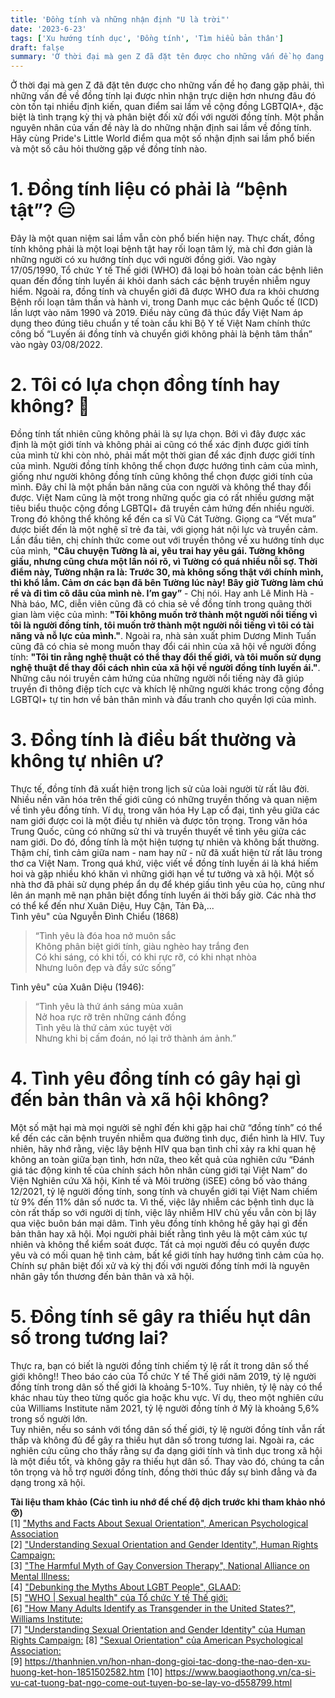 ```yaml
---
title: 'Đồng tính và những nhận định "U là trời"'
date: '2023-6-23'
tags: ['Xu hướng tính dục', 'Đồng tính', 'Tìm hiểu bản thân']
draft: false
summary: 'Ở thời đại mà gen Z đã đặt tên được cho những vấn đề họ đang gặp phải,  thì những vấn đề về đồng tính lại được nhìn nhận trực diện hơn nhưng đâu đó còn tồn tại nhiều định kiến, quan điểm sai lầm về cộng đồng LGBTQIA+, đặc biệt là tình trạng kỳ thị và phân biệt đối xử đối với người đồng tính.'
---
```


Ở thời đại mà gen Z đã đặt tên được cho những vấn đề họ đang gặp phải, thì những vấn đề về đồng tính lại được nhìn nhận trực diện hơn nhưng đâu đó còn tồn tại nhiều định kiến, quan điểm sai lầm về cộng đồng LGBTQIA+, đặc biệt là tình trạng kỳ thị và phân biệt đối xử đối với người đồng tính. Một phần nguyên nhân của vấn đề này là do những nhận định sai lầm về đồng tính. Hãy cùng Pride's Little World điểm qua một số nhận định sai lầm phổ biến và một số câu hỏi thường gặp về đồng tính nào.

# **1. Đồng tính liệu có phải là “bệnh tật”? 😑**

Đây là một quan niệm sai lầm vẫn còn phổ biến hiện nay. Thực chất, đồng tính không phải là một loại bệnh tật hay rối loạn tâm lý, mà chỉ đơn giản là những người có xu hướng tính dục với người đồng giới. Vào ngày 17/05/1990, Tổ chức Y tế Thế giới (WHO) đã loại bỏ hoàn toàn các bệnh liên quan đến đồng tính luyến ái khỏi danh sách các bệnh truyền nhiễm nguy hiểm. Ngoài ra, đồng tính và chuyển giới đã được WHO đưa ra khỏi chương Bệnh rối loạn tâm thần và hành vi, trong Danh mục các bệnh Quốc tế (ICD) lần lượt vào năm 1990 và 2019. Điều này cũng đã thúc đẩy Việt Nam áp dụng theo đúng tiêu chuẩn y tế toàn cầu khi Bộ Y tế Việt Nam chính thức công bố “Luyến ái đồng tính và chuyển giới không phải là bệnh tâm thần” vào ngày 03/08/2022.

# **2. Tôi có lựa chọn đồng tính hay không? 🤔**

Đồng tính tất nhiên cũng không phải là sự lựa chọn. Bởi vì đây được xác định là một giới tính và không phải ai cũng có thể xác định được giới tính của mình từ khi còn nhỏ, phải mất một thời gian để xác định được giới tính của mình. Người đồng tính không thể chọn được hướng tình cảm của mình, giống như người không đồng tính cũng không thể chọn được giới tính của mình. Đây chỉ là một phần bản năng của con người và không thể thay đổi được. Việt Nam cũng là một trong những quốc gia có rất nhiều gương mặt tiêu biểu thuộc cộng đồng LGBTQI+ đã truyền cảm hứng đến nhiều người. Trong đó không thể không kể đến ca sĩ Vũ Cát Tường. Giọng ca “Vết mưa” được biết đến là một nghệ sĩ trẻ đa tài, với giọng hát nội lực và truyền cảm. Lần đầu tiên, chị chính thức come out với truyền thông về xu hướng tính dục của mình, **"Câu chuyện Tường là ai, yêu trai hay yêu gái. Tường không giấu, nhưng cũng chưa một lần nói rõ, vì Tường có quá nhiều nỗi sợ. Thời điểm này, Tường nhận ra là: Trước 30, mà không sống thật với chính mình, thì khổ lắm. Cảm ơn các bạn đã bên Tường lúc này! Bây giờ Tường làm chú rể và đi tìm cô dâu của mình nè. I’m gay”** - Chị nói. Hay anh Lê Minh Hà - Nhà báo, MC, diễn viên cũng đã có chia sẻ về đồng tính trong quãng thời gian làm việc của mình: **"Tôi không muốn trở thành một người nổi tiếng vì tôi là người đồng tính, tôi muốn trở thành một người nổi tiếng vì tôi có tài năng và nỗ lực của mình."**. Ngoài ra, nhà sản xuất phim Dương Minh Tuấn cũng đã có chia sẻ mong muốn thay đổi cái nhìn của xã hội về người đồng tính: **"Tôi tin rằng nghệ thuật có thể thay đổi thế giới, và tôi muốn sử dụng nghệ thuật để thay đổi cách nhìn của xã hội về người đồng tính luyến ái."**. Những câu nói truyền cảm hứng của những người nổi tiếng này đã giúp truyền đi thông điệp tích cực và khích lệ những người khác trong cộng đồng LGBTQI+ tự tin hơn về bản thân mình và đấu tranh cho quyền lợi của mình.

# **3. Đồng tính là điều bất thường và không tự nhiên ư?**

Thực tế, đồng tính đã xuất hiện trong lịch sử của loài người từ rất lâu đời. Nhiều nền văn hóa trên thế giới cũng có những truyền thống và quan niệm về tình yêu đồng tính. Ví dụ, trong văn hóa Hy Lạp cổ đại, tình yêu giữa các nam giới được coi là một điều tự nhiên và được tôn trọng. Trong văn hóa Trung Quốc, cũng có những sử thi và truyền thuyết về tình yêu giữa các nam giới. Do đó, đồng tính là một hiện tượng tự nhiên và không bất thường. Thậm chí, tình cảm giữa nam - nam hay nữ - nữ đã xuất hiện từ rất lâu trong thơ ca Việt Nam. Trong quá khứ, việc viết về đồng tính luyến ái là khá hiếm hoi và gặp nhiều khó khăn vì những giới hạn về tư tưởng và xã hội. Một số nhà thơ đã phải sử dụng phép ẩn dụ để khép giấu tình yêu của họ, cũng như lên án mạnh mẽ nạn phân biệt đổng tính luyến ái thời bấy giờ. Các nhà thơ có thể kể đến như Xuân Diệu, Huy Cận, Tản Đà,...\
Tình yêu" của Nguyễn Đình Chiểu (1868)

> “Tình yêu là đóa hoa nở muôn sắc\
> Không phân biệt giới tính, giàu nghèo hay trắng đen\
> Có khi sáng, có khi tối, có khi rực rỡ, có khi nhạt nhòa\
> Nhưng luôn đẹp và đầy sức sống”

Tình yêu" của Xuân Diệu (1946):

> “Tình yêu là thứ ánh sáng mùa xuân\
> Nở hoa rực rỡ trên những cánh đồng\
> Tình yêu là thứ cảm xúc tuyệt vời\
> Nhưng khi bị cấm đoán, nó lại trở thành ám ảnh.”

# **4. Tình yêu đồng tính có gây hại gì đến bản thân và xã hội không?**

Một số mặt hại mà mọi người sẽ nghĩ đến khi gặp hai chữ “đồng tính” có thể kể đến các căn bệnh truyền nhiễm qua đường tình dục, điển hình là HIV. Tuy nhiên, hãy nhớ rằng, việc lây bệnh HIV qua bạn tình chỉ xảy ra khi quan hệ không an toàn giữa bạn tình, hơn nữa, theo kết quả của nghiên cứu “Đánh giá tác động kinh tế của chính sách hôn nhân cùng giới tại Việt Nam” do Viện Nghiên cứu Xã hội, Kinh tế và Môi trường (iSEE) công bố vào tháng 12/2021, tỷ lệ người đồng tính, song tính và chuyển giới tại Việt Nam chiếm từ 9% đến 11% dân số nước ta. Vì thế, việc lây nhiễm các bệnh tình dục là còn rất thấp so với người dị tính, việc lây nhiễm HIV chủ yếu vẫn còn bị lây qua việc buôn bán mại dâm. Tình yêu đồng tính không hề gây hại gì đến bản thân hay xã hội. Mọi người phải biết rằng tình yêu là một cảm xúc tự nhiên và không thể kiểm soát được. Tất cả mọi người đều có quyền được yêu và có mối quan hệ tình cảm, bất kể giới tính hay hướng tình cảm của họ. Chính sự phân biệt đối xử và kỳ thị đối với người đồng tính mới là nguyên nhân gây tổn thương đến bản thân và xã hội.

# **5. Đồng tính sẽ gây ra thiếu hụt dân số trong tương lai?**

Thực ra, bạn có biết là người đồng tính chiếm tỷ lệ rất ít trong dân số thế giới không!! Theo báo cáo của Tổ chức Y tế Thế giới năm 2019, tỷ lệ người đồng tính trong dân số thế giới là khoảng 5-10%. Tuy nhiên, tỷ lệ này có thể khác nhau tùy theo từng quốc gia hoặc khu vực. Ví dụ, theo một nghiên cứu của Williams Institute năm 2021, tỷ lệ người đồng tính ở Mỹ là khoảng 5,6% trong số người lớn.\
Tuy nhiên, nếu so sánh với tổng dân số thế giới, tỷ lệ người đồng tính vẫn rất thấp và không đủ để gây ra thiếu hụt dân số trong tương lai. Ngoài ra, các nghiên cứu cũng cho thấy rằng sự đa dạng giới tính và tình dục trong xã hội là một điều tốt, và không gây ra thiếu hụt dân số. Thay vào đó, chúng ta cần tôn trọng và hỗ trợ người đồng tính, đồng thời thúc đẩy sự bình đẳng và đa dạng trong xã hội.

**Tài liệu tham khảo (Các tình iu nhớ để chế độ dịch trước khi tham khảo nhó 😚)**\
[1] ["Myths and Facts About Sexual Orientation", American Psychological Association](https://www.apa.org/topics/lgbtq/myths)\
[2] ["Understanding Sexual Orientation and Gender Identity", Human Rights Campaign:](https://www.hrc.org/resources/understanding-sexual-orientation-and-gender-identity)\
[3] ["The Harmful Myth of Gay Conversion Therapy", National Alliance on Mental Illness:](https://www.nami.org/Blogs/NAMI-Blog/June-2018/The-Harmful-Myth-of-Gay-Conversion-Therapy)\
[4] ["Debunking the Myths About LGBT People", GLAAD:](https://www.glaad.org/publications/debunking-myths-about-lgbt-people)\
[5] ["WHO | Sexual health" của Tổ chức Y tế Thế giới:](https://www.who.int/health-topics/sexual-health#tab=tab_1)\
[6] ["How Many Adults Identify as Transgender in the United States?", Williams Institute:](https://williamsinstitute.law.ucla.edu/publications/how-many-adults-identify-as-transgender-in-the-united-states/)\
[7] ["Understanding Sexual Orientation and Gender Identity" của Human Rights Campaign:](https://www.hrc.org/resources/understanding-sexual-orientation-and-gender-identity)
[8] ["Sexual Orientation" của American Psychological Association:](https://www.apa.org/topics/lgbtq/sexual-orientation)\
[9] https://thanhnien.vn/hon-nhan-dong-gioi-tac-dong-the-nao-den-xu-huong-ket-hon-1851502582.htm
[10] https://www.baogiaothong.vn/ca-si-vu-cat-tuong-bat-ngo-come-out-tuyen-bo-se-lay-vo-d558799.html

